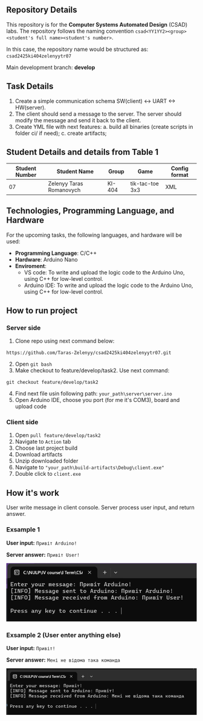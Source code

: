 ## Repository Details

This repository is for the **Computer Systems Automated Design** (CSAD) labs. The repository follows the naming convention `csad<YY1YY2><group><student's full name><student's number>`. 

In this case, the repository name would be structured as: `csad2425ki404zelenyytr07`

Main development branch: **develop**

## Task Details

1. Create a simple communication schema SW(client) <-> UART <-> HW(server).
2. The client should send a message to the server. The server should modify the message and send it back to the client.
3. Create YML file with next features: 
   a. build all binaries (create scripts in folder ci/ if need);
   c. create artifacts;

## Student Details and details from Table 1

| **Student Number** | **Student Name**            | **Group** | **Game**            | **Config format** |
|--------------------|-----------------------------|-----------|---------------------|-------------------|
| 07                 | Zelenyy Taras Romanovych    | KI-404    | tik-tac-toe 3x3     | XML               |


## Technologies, Programming Language, and Hardware

For the upcoming tasks, the following languages, and hardware will be used:

- **Programming Language**: C/C++
- **Hardware**: Arduino Nano
- **Enviroment**: 
   - VS code: To write and upload the logic code to the Arduino Uno, using C++ for low-level control.
   - Arduino IDE: To write and upload the logic code to the Arduino Uno, using C++ for low-level control.

## How to run project
### Server side
1) Clone repo using next command below:
```
https://github.com/Taras-Zelenyy/csad2425ki404zelenyytr07.git
```
2) Open `git bash`
3) Make checkout to feature/develop/task2. Use next command:
```
git checkout feature/develop/task2
```
4) Find next file usin following path: `your_path\server\server.ino`
5) Open Arduino IDE, choose you port (for me it's COM3), board and upload code

### Client side
1) Open `pull feature/develop/task2`
2) Navigate to `Action` tab
3) Choose last project build
4) Download artifacts
5) Unzip downloaded folder
6) Navigate to `"your_path\build-artifacts\Debug\client.exe"`
7) Double click to `client.exe`

## How it's work

User write message in client console. Server process user input, and return answer.

### Exsample 1
**User input:** `Привіт Arduino!`

**Server answer:** `Привіт User!`

![alt text](media/image.png)

### Exsample 2 (User enter anything else)
**User input:** `Привіт!`

**Server answer:** `Мені не відома така команда`

![alt text](media/image-1.png)